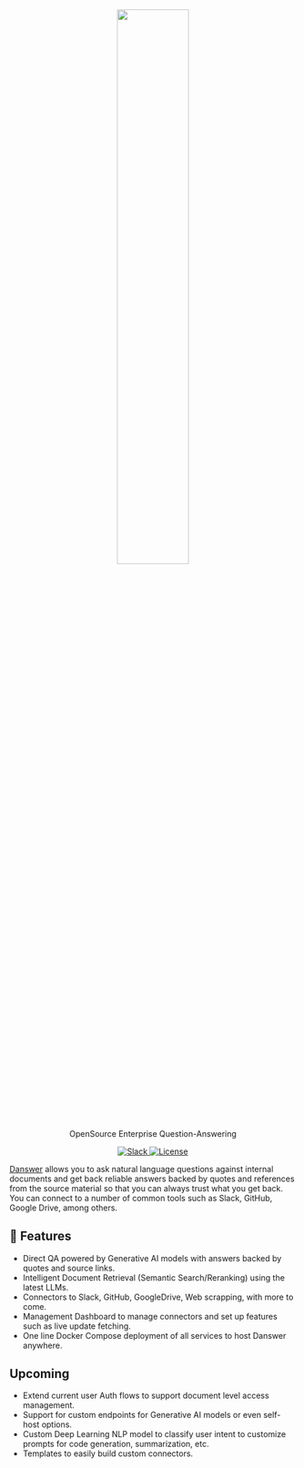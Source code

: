 <h2 align="center">
<a href="https://docs.danswer.dev/"> <img width="50%" src="https://github.com/danswer-owners/danswer/blob/1fabd9372d66cd54238847197c33f091a724803b/DanswerWithName.png?raw=true)" /></a>
</h2>

<p align="center">
<p align="center">OpenSource Enterprise Question-Answering</p>

<p align="center">
<a href="https://join.slack.com/t/danswer/shared_invite/zt-1u5ycen3o-6SJbWfivLWP5LPyp_jftuw" target="_blank">
    <img src="https://img.shields.io/badge/slack-join-blue.svg?logo=slack" alt="Slack">
</a>
<a href="https://github.com/ai-sidekick/sidekick/blob/main/LICENSE" target="_blank">
    <img src="https://img.shields.io/static/v1?label=license&message=MIT&color=blue" alt="License">
</a>
</p>

[Danswer](https://docs.danswer.dev/) allows you to ask natural language questions against internal documents and get back reliable answers backed by quotes and references from the source material so that you can always trust what you get back. You can connect to a number of common tools such as Slack, GitHub, Google Drive, among others.  



## 💃 Features
* Direct QA powered by Generative AI models with answers backed by quotes and source links.
* Intelligent Document Retrieval (Semantic Search/Reranking) using the latest LLMs.
* Connectors to Slack, GitHub, GoogleDrive, Web scrapping, with more to come.
* Management Dashboard to manage connectors and set up features such as live update fetching.
* One line Docker Compose deployment of all services to host Danswer anywhere.

## Upcoming
* Extend current user Auth flows to support document level access management.
* Support for custom endpoints for Generative AI models or even self-host options.
* Custom Deep Learning NLP model to classify user intent to customize prompts for code generation, summarization, etc.
* Templates to easily build custom connectors.
